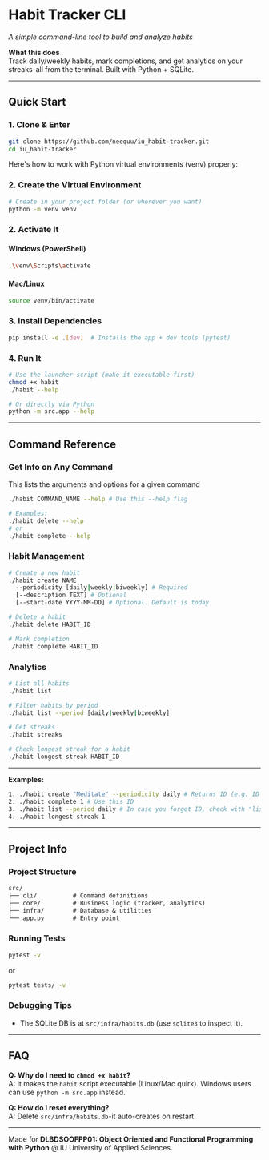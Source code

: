 # Habit Tracker CLI  
*A simple command-line tool to build and analyze habits*  

**What this does**  
Track daily/weekly habits, mark completions, and get analytics on your streaks-all from the terminal. Built with Python + SQLite.  

---

## Quick Start  

### 1. Clone & Enter  
```bash
git clone https://github.com/neequu/iu_habit-tracker.git
cd iu_habit-tracker
```

Here's how to work with Python virtual environments (venv) properly:

### 2. Create the Virtual Environment
```bash
# Create in your project folder (or wherever you want)
python -m venv venv
```

### 2. Activate It
#### **Windows (PowerShell)**
```bash
.\venv\Scripts\activate
```
#### **Mac/Linux**
```bash
source venv/bin/activate
```


### 3. Install Dependencies  
```bash
pip install -e .[dev]  # Installs the app + dev tools (pytest)
```

### 4. Run It 
```bash
# Use the launcher script (make it executable first)
chmod +x habit
./habit --help

# Or directly via Python
python -m src.app --help
```

---

## Command Reference

### **Get Info on Any Command**
This lists the arguments and options for a given command
```bash
./habit COMMAND_NAME --help # Use this --help flag

# Examples:
./habit delete --help
# or
./habit complete --help
```

### **Habit Management**
```bash
# Create a new habit
./habit create NAME 
  --periodicity [daily|weekly|biweekly] # Required
  [--description TEXT] # Optional
  [--start-date YYYY-MM-DD] # Optional. Default is today

# Delete a habit
./habit delete HABIT_ID

# Mark completion
./habit complete HABIT_ID 
```

### **Analytics**
```bash
# List all habits
./habit list

# Filter habits by period
./habit list --period [daily|weekly|biweekly]

# Get streaks
./habit streaks

# Check longest streak for a habit
./habit longest-streak HABIT_ID
```

---

**Examples:**
```bash
1. ./habit create "Meditate" --periodicity daily # Returns ID (e.g. ID 1)
2. ./habit complete 1 # Use this ID
3. ./habit list --period daily # In case you forget ID, check with "list" command
4. ./habit longest-streak 1
```
---

## Project Info  

### Project Structure  
```markdown
src/
├── cli/          # Command definitions
├── core/         # Business logic (tracker, analytics)
├── infra/        # Database & utilities
└── app.py        # Entry point
```

### Running Tests  
```bash
pytest -v
```
or
```bash
pytest tests/ -v
```

### Debugging Tips  
- The SQLite DB is at `src/infra/habits.db` (use `sqlite3` to inspect it).  


---

## FAQ  
**Q: Why do I need to `chmod +x habit`?**  
A: It makes the `habit` script executable (Linux/Mac quirk). Windows users can use `python -m src.app` instead.  

**Q: How do I reset everything?**  
A: Delete `src/infra/habits.db`-it auto-creates on restart.  

---
Made for **DLBDSOOFPP01: Object Oriented and Functional Programming with Python**  @ IU University of Applied Sciences.  
 